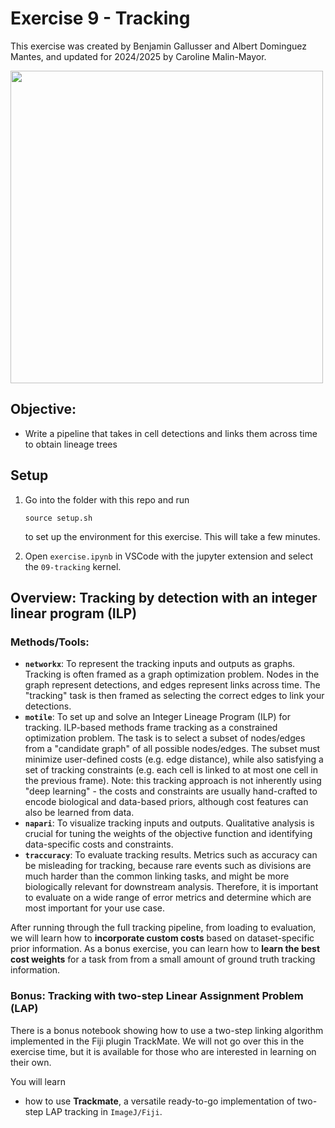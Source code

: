 # Exercise 9 - Tracking

This exercise was created by Benjamin Gallusser and Albert Dominguez Mantes,
and updated for 2024/2025 by Caroline Malin-Mayor.

<img src="figures/tracking.gif" width="500"/>

## Objective:
- Write a pipeline that takes in cell detections and links them across time to obtain lineage trees


## Setup
1. Go into the folder with this repo and run
    ```
    source setup.sh
    ```
    to set up the environment for this exercise. This will take a few minutes.
   
2. Open `exercise.ipynb` in VSCode with the jupyter extension and select the `09-tracking` kernel.


## Overview: Tracking by detection with an integer linear program (ILP)

### Methods/Tools:

- **`networkx`**: To represent the tracking inputs and outputs as graphs. Tracking is often framed
    as a graph optimization problem. Nodes in the graph represent detections, and edges represent links
    across time. The "tracking" task is then framed as selecting the correct edges to link your detections.
- **`motile`**: To set up and solve an Integer Lineage Program (ILP) for tracking.
    ILP-based methods frame tracking as a constrained optimization problem. The task is to select a subset of nodes/edges from a "candidate graph" of all possible nodes/edges. The subset must minimize user-defined costs (e.g. edge distance), while also satisfying a set of tracking constraints (e.g. each cell is linked to at most one cell in the previous frame). Note: this tracking approach is not inherently using
    "deep learning" - the costs and constraints are usually hand-crafted to encode biological and data-based priors, although cost features can also be learned from data.
- **`napari`**: To visualize tracking inputs and outputs. Qualitative analysis is crucial for tuning the 
    weights of the objective function and identifying data-specific costs and constraints.
- **`traccuracy`**: To evaluate tracking results. Metrics such as accuracy can be misleading for tracking,
    because rare events such as divisions are much harder than the common linking tasks, and might
    be more biologically relevant for downstream analysis. Therefore, it is important to evaluate on
    a wide range of error metrics and determine which are most important for your use case.

After running through the full tracking pipeline, from loading to evaluation, we will learn how to **incorporate custom costs** based on dataset-specific prior information. As a bonus exercise, 
you can learn how to **learn the best cost weights** for a task from
from a small amount of ground truth tracking information.

### Bonus: Tracking with two-step Linear Assignment Problem (LAP)

There is a bonus notebook showing how to use a two-step linking algorithm implemented in the Fiji plugin TrackMate. We will not go over this in the exercise time, but it is available for those who are interested in learning on their own.

You will learn
- how to use **Trackmate**, a versatile ready-to-go implementation of two-step LAP tracking in `ImageJ/Fiji`.
